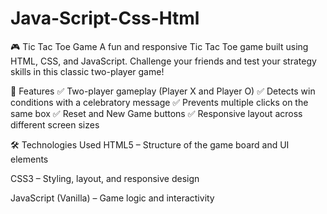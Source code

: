 # Java-Script-Css-Html

🎮 Tic Tac Toe Game
A fun and responsive Tic Tac Toe game built using HTML, CSS, and JavaScript. Challenge your friends and test your strategy skills in this classic two-player game!

🎯 Features
✅ Two-player gameplay (Player X and Player O)
✅ Detects win conditions with a celebratory message
✅ Prevents multiple clicks on the same box
✅ Reset and New Game buttons
✅ Responsive layout across different screen sizes

🛠️ Technologies Used
HTML5 – Structure of the game board and UI elements

CSS3 – Styling, layout, and responsive design

JavaScript (Vanilla) – Game logic and interactivity

